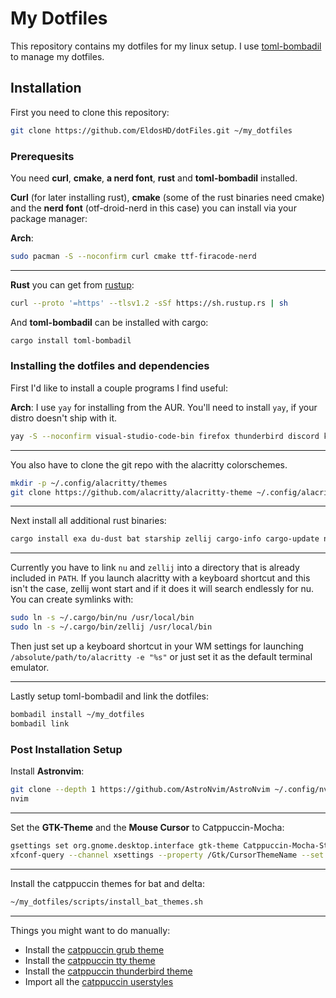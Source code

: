 # My Dotfiles

This repository contains my dotfiles for my linux setup. I use [toml-bombadil](https://github.com/oknozor/toml-bombadil) to manage my dotfiles.

## Installation

First you need to clone this repository:
```bash
git clone https://github.com/EldosHD/dotFiles.git ~/my_dotfiles
```

### Prerequesits

You need **curl**, **cmake**, **a nerd font**, **rust** and **toml-bombadil** installed.

**Curl** (for later installing rust), **cmake** (some of the rust binaries need cmake) and the **nerd font** (otf-droid-nerd in this case) you can install via your package manager:

**Arch**: 
```bash
sudo pacman -S --noconfirm curl cmake ttf-firacode-nerd
```

---

**Rust** you can get from [rustup](https://rustup.rs/):

```bash
curl --proto '=https' --tlsv1.2 -sSf https://sh.rustup.rs | sh
```

And **toml-bombadil** can be installed with cargo:

```bash
cargo install toml-bombadil
```

### Installing the dotfiles and dependencies

First I'd like to install a couple programs I find useful:

**Arch**: I use `yay` for installing from the AUR. You'll need to install `yay`, if your distro  doesn't ship with it.
```bash
yay -S --noconfirm visual-studio-code-bin firefox thunderbird discord keepass catppuccin-gtk-theme-mocha catppuccin-cursors-mocha
```

---

You also have to clone the git repo with the alacritty colorschemes.
```bash
mkdir -p ~/.config/alacritty/themes
git clone https://github.com/alacritty/alacritty-theme ~/.config/alacritty/themes
```

---

Next install all additional rust binaries:
```bash
cargo install exa du-dust bat starship zellij cargo-info cargo-update nu alacritty git-delta ripgrep rm-improved cargo-mommy
```

---

Currently you have to link `nu` and `zellij` into a directory that is already included in `PATH`.
If you launch alacritty with a keyboard shortcut and this isn't the case, zellij wont start and if it does it will search endlessly for nu.
You can create symlinks with:
```bash
sudo ln -s ~/.cargo/bin/nu /usr/local/bin
sudo ln -s ~/.cargo/bin/zellij /usr/local/bin
```

Then just set up a keyboard shortcut in your WM settings for launching `/absolute/path/to/alacritty -e "%s"` or just set it as the default terminal emulator.

---

Lastly setup toml-bombadil and link the dotfiles:
```bash
bombadil install ~/my_dotfiles
bombadil link 
```

### Post Installation Setup

Install **Astronvim**:

```bash
git clone --depth 1 https://github.com/AstroNvim/AstroNvim ~/.config/nvim
nvim
```

---

Set the **GTK-Theme** and the **Mouse Cursor** to Catppuccin-Mocha:
```bash
gsettings set org.gnome.desktop.interface gtk-theme Catppuccin-Mocha-Standard-Pink-Dark
xfconf-query --channel xsettings --property /Gtk/CursorThemeName --set Catppuccin-Mocha-Pink-Cursors
```

---

Install the catppuccin themes for bat and delta:
```bash
~/my_dotfiles/scripts/install_bat_themes.sh
```

---

Things you might want to do manually:
- Install the [catppuccin grub theme](https://github.com/catppuccin/grub)
- Install the [catppuccin tty theme](https://github.com/catppuccin/tty)
- Install the [catppuccin thunderbird theme](https://github.com/catppuccin/thunderbird)
- Import all the [catppuccin userstyles](https://github.com/catppuccin/userstyles)
